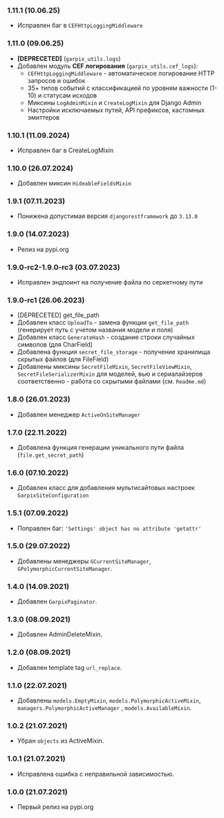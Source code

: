 ### 1.11.1 (10.06.25)

- Исправлен баг в `CEFHttpLoggingMiddleware`

### 1.11.0 (09.06.25)

- **[DEPRECETED]** (`garpix_utils.logs`)
- Добавлен модуль **CEF логирования** (`garpix_utils.cef_logs`):
  - `CEFHttpLoggingMiddleware` - автоматическое логирование HTTP запросов и ошибок
  - 35+ типов событий с классификацией по уровням важности (1-10) и статусам исходов
  - Миксины `LogAdminMixin` и `CreateLogMixin` для Django Admin
  - Настройки исключаемых путей, API префиксов, кастомных эмиттеров


### 1.10.1 (11.09.2024)

- Исправлен баг в CreateLogMixin

### 1.10.0 (26.07.2024)

- Добавлен миксин `HideableFieldsMixin`

### 1.9.1 (07.11.2023)

- Понижена допустимая версия `djangorestframework` до `3.13.0`

### 1.9.0 (14.07.2023)

- Релиз на pypi.org

### 1.9.0-rc2-1.9.0-rc3 (03.07.2023)

- Исправлен эндпоинт на получение файла по серкетному пути

### 1.9.0-rc1 (26.06.2023)

- [DEPRECETED] get_file_path
- Добавлен класс `UploadTo` - замена функции `get_file_path` (генерирует путь с учетом названия модели и поля)
- Добавлен класс `GenerateHash` - создание строки случайных символов (для CharField)
- Добавлена функция `secret_file_storage` - получение хранилища скрытых файлов (для FileField)
- Добавлены миксины `SecretFileMixin`, `SecretFileViewMixin`, `SecretFileSerializerMixin` для моделей, вью и сериалайзеров соответственно - работа со скрытыми файлами (см. `Readme.md`)

### 1.8.0 (26.01.2023)

- Добавлен менеджер `ActiveOnSiteManager`

### 1.7.0 (22.11.2022)

- Добавлена функция генерации уникального пути файла (`file.get_secret_path`)

### 1.6.0 (07.10.2022)

- Добавлен класс для добавления мультисайтовых настроек `GarpixSiteConfiguration`

### 1.5.1 (07.09.2022)

- Поправлен баг: `'Settings' object has no attribute 'getattr'`

### 1.5.0 (29.07.2022)

- Добавлены менеджеры `GCurrentSiteManager`, `GPolymorphicCurrentSiteManager`.

### 1.4.0 (14.09.2021)

- Добавлен `GarpixPaginator`.

### 1.3.0 (08.09.2021)

- Добавлен AdminDeleteMixin.

### 1.2.0 (08.09.2021)

- Добавлен template tag `url_replace`.

### 1.1.0 (22.07.2021)

- Добавлены `models.EmptyMixin`, `models.PolymorphicActiveMixin`, `managers.PolymorphicActiveManager`
  , `models.AvailableMixin`.

### 1.0.2 (21.07.2021)

- Убран `objects` из ActiveMixin.

### 1.0.1 (21.07.2021)

- Исправлена ошибка с неправильной зависимостью.

### 1.0.0 (21.07.2021)

- Первый релиз на pypi.org
